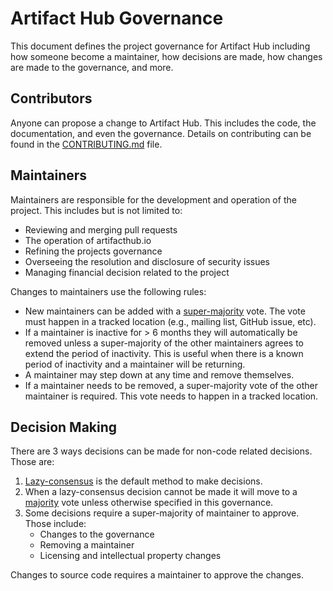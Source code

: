 # Artifact Hub Governance

This document defines the project governance for Artifact Hub including how someone become a maintainer, how decisions are made, how changes are made to the governance, and more.

## Contributors

Anyone can propose a change to Artifact Hub. This includes the code, the documentation, and even the governance. Details on contributing can be found in the [CONTRIBUTING.md](CONTRIBUTING.md) file.

## Maintainers

Maintainers are responsible for the development and operation of the project. This includes but is not limited to:

- Reviewing and merging pull requests
- The operation of artifacthub.io
- Refining the projects governance
- Overseeing the resolution and disclosure of security issues
- Managing financial decision related to the project

Changes to maintainers use the following rules:

- New maintainers can be added with a [super-majority](https://en.wikipedia.org/wiki/Supermajority#Two-thirds_vote) vote. The vote must happen in a tracked location (e.g., mailing list, GitHub issue, etc).
- If a maintainer is inactive for > 6 months they will automatically be removed unless a super-majority of the other maintainers agrees to extend the period of inactivity. This is useful when there is a known period of inactivity and a maintainer will be returning.
- A maintainer may step down at any time and remove themselves.
- If a maintainer needs to be removed, a super-majority vote of the other maintainer is required. This vote needs to happen in a tracked location.

## Decision Making

There are 3 ways decisions can be made for non-code related decisions. Those are:

1. [Lazy-consensus](http://communitymgt.wikia.com/wiki/Lazy_consensus) is the default method to make decisions.
2. When a lazy-consensus decision cannot be made it will move to a [majority](https://en.wikipedia.org/wiki/Majority) vote unless otherwise specified in this governance.
3. Some decisions require a super-majority of maintainer to approve. Those include:
   - Changes to the governance
   - Removing a maintainer
   - Licensing and intellectual property changes

Changes to source code requires a maintainer to approve the changes.
